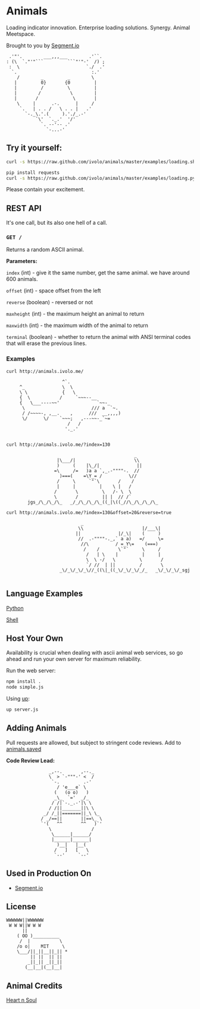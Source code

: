 

# Animals

Loading indicator innovation. Enterprise loading solutions. Synergy.
Animal Meetspace.

Brought to you by [Segment.io](https://segment.io)

```
 .'"'.        ___,,,___        .'``. 
: (\  `."'"```         ```"'"-'  /) ;
 :  \                         `./  .'
  `.                            :.'  
    /        _         _        \    
   |         0}       {0         |   
   |         /         \         |   
   |        /           \        |   
   |       /             \       |   
    \     |      .-.      |     /    
     `.   | . . /   \ . . |   .'     
       `-._\.'.(     ).'./_.-'       
           `\'  `._.'  '/'           
             `. --'-- .'             
               `-...-'               

```

## Try it yourself:

```bash
curl -s https://raw.github.com/ivolo/animals/master/examples/loading.sh | sh
```

```bash
pip install requests
curl -s https://raw.github.com/ivolo/animals/master/examples/loading.py | python
```

Please contain your excitement.

## REST API

It's one call, but its also one hell of a call.

### `GET /`
Returns a random ASCII animal.

**Parameters:**

`index` (int) - give it the same number, get the same animal. we have around 600 animals.

`offset` (int) -  space offset from the left

`reverse` (boolean) - reversed or not

`maxheight` (int) - the maximum height an animal to return

`maxwidth` (int) - the maximum width of the animal to return

`terminal` (boolean) - whether to return the animal with ANSI terminal codes that will erase the previous lines.


### Examples

`curl http://animals.ivolo.me/`
```
                     ^`.                        
     ^_              \  \                       
     \ \             {   \                      
     {  \           /     `~~~--__              
     {   \___----~~'              `~~-_         
      \                         /// a  `~.      
      / /~~~~-, ,__.    ,      ///  __,,,,)     
      \/      \/    `~~~;   ,---~~-_`~=         
                       /   /                    
                      '._.'                     
                                                
```
`curl http://animals.ivolo.me/?index=130`
```
                                                _        
                   |\___/|                      \\       
                   )     (    |\_/|              ||      
                  =\     /=   )a a `,_.-""""-.  //       
                    )===(    =\Y_= /          \//        
                   /     \     `"`\       /    /         
                   |     |         |    \ |   /          
                  /       \         \   /- \  \          
                  \       /         || |  // /`          
        jgs_/\_/\_/\_   _/_/\_/\_/\_((_|\((_//\_/\_/\_/\_

```

`curl http://animals.ivolo.me/?index=130&offset=20&reverse=true`
```
                            _                                                
                           \\                      |/___\|                   
                          ||              |/_\|    (     )                   
                           //  .-""""-._,` a a)   =/     \=                  
                            //\          / =_Y\=    (===)                    
                             /    /       \`"`     \     /                   
                              /   | \    |         |     |                   
                              \  \ -/   \         \       /                  
                              `/ //  | ||         /       \                  
                    _\/_\/_\/_\//_((\|_((_\/_\/_\/_/_   _\/_\/_\/_sgj        
                                                                             
```

## Language Examples

[Python](https://github.com/ivolo/animals/blob/master/examples/loading.py)

[Shell](https://github.com/ivolo/animals/blob/master/examples/loading.sh)

## Host Your Own
Availability is crucial when dealing with ascii animal web services,
so go ahead and run your own server for maximum reliability.

Run the web server:
```bash
npm install .
node simple.js
```

Using [up](https://github.com/learnboost/up):
```bash
up server.js
```

## Adding Animals
Pull requests are allowed, but subject to stringent code reviews.
Add to [animals.saved](https://github.com/ivolo/animals/blob/master/public/assets/animals.saved)

**Code Review Lead:**
```
                _,--.       ,--._   
                \  > `-"""-' <  /   
                 `-.         .-'    
                   / 'e___e` \      
                  (   (o o)   )     
                  _\_  `='  _/_     
                 / /|`-._.-'|\ \    
                / /||_______||\ \   
              _/ /_||=======||_\ \_ 
             / _/==||       ||==\_ \
             `'(   ^^       ^^   )`'
                \               /   
                 \______|______/ 
                 |______|______|    
                   )__|   |__(      
                  /   ]   [   \     
                  `--'     `--'     
```

## Used in Production On
* [Segment.io](https://segment.io)

## License

```
WWWWWW||WWWWWW
 W W W||W W W
      ||
    ( OO )__________
     /  |           \
    /o o|    MIT     \
    \___/||_||__||_|| *
         || ||  || ||
        _||_|| _||_||
       (__|__|(__|__|
```

## Animal Credits

[Heart n Soul](http://www.heartnsoul.com/ascii_art/ascii_animals_indx.htm)